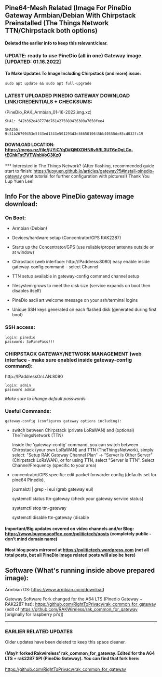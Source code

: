 ## Pine64-Mesh Related (Image For PineDio Gateway Armbian/Debian With Chirpstack Preinstalled (The Things Network TTN/Chirpstack both options)

#### Deleted the earlier info to keep this relevant/clear.

### UPDATE: ready to use PineDio (all in one) Gateway image [UPDATED: 01.16.2022] 

#### To Make Updates To Image Including Chirpstack (and more) issue:

    sudo apt update && sudo apt full-upgrade

### LATEST UPLOADED PINEDIO GATEWAY DOWNLOAD LINK/CREDENTIALS + CHECKSUMS:
(PineDio_RAK_Armbian_01-16-2022.img.xz)

    SHA1: f42b362e48777dd7614275089426300a7650fee4

    SHA256: 9c51b26709453e5f43ed1343e501293d3e3665010645bb40555de85cd032fc19

#### DOWNLOAD LOCATION:  https://mega.nz/file/jUYjCYqD#QMXDHNRv5RL3UT6nOgLCx-tEGhkFst7VTWnbVoC3Kz0

*** Interested in The Things Network? (After flashing, recommended guide start to finish: https://lupyuen.github.io/articles/gateway?5#install-pinedio-gateway great tutorial for further configuration with pictures!) Thank You Lup Yuen Lee! 


## Info For the above PineDio gateway image download:

### On Boot:

* Armbian (Debian)

* Devices/hardware setup (Concentrator/GPS RAK2287)

* Starts up the Concentrator/GPS (use reliable/proper antenna outside or at window)

* Chirpstack (web interface: http://IPaddress:8080) easy enable inside gateway-config command - select Channel

* TTN setup available in gateway-config command channel setup

* filesystem grows to meet the disk size (service expands on boot then disables itself)

* PineDio ascii art welcome message on your ssh/terminal logins 

* Unique SSH keys generated on each flashed disk (generated during first boot) 


### SSH access:


    login: pinedio
    password: SoPinePass!!!


### CHIRPSTACK GATEWAY/NETWORK MANAGEMENT (web interface - make sure enabled inside gateway-config command):


http://IPaddressOnLAN:8080


    login: admin
    password admin


*Make sure to change default passwords*


### Useful Commands:


    gateway-config (configures gateway options including):
    
- switch between Chirpstack (private LoRaWAN) and (optional) TheThingsNetwork (TTN)

    Inside the 'gateway-config' command, you can switch between Chirpstack (your own LoRaWAN) and TTN (TheThingsNetwork), simply select:
    "Setup RAK Gateway Channel Plan" -> "Server Is Other Server" (Chirpstack LoRaWAN), or for using TTN, select "Server Is TTN".
    Select Channel/Frequency (specific to your area)
 
- concentrator/GPS specific: edit packet forwarder config (defaults set for pine64 Pinedio),

    journalctl | grep -i eui (grab gateway eui)

    systemctl status ttn-gateway (check your gateway service status)

    systemctl stop ttn-gateway

    systemctl disable ttn-gateway (disable

#### Important/Big updates covered on video channels and/or Blog: https://www.buymeacoffee.com/politictech/posts (completely public - don't mind domain name)

#### Most blog posts mirrored at https://politictech.wordpress.com (not all total posts, but all PineDio image related posts will also be here)

## Software (What's running inside above prepared image):

Armbian OS: https://www.armbian.com/download

Gateway Software Fork changed for the A64 LTS (Pinedio Gateway + RAK2287 hat): https://github.com/RightToPrivacy/rak_common_for_gateway (edit of https://github.com/RAKWireless/rak_common_for_gateway [originally for raspberry pi's]) 

---

### EARLIER RELATED UPDATES

Older updates have been deleted to keep this space cleaner.

#### (May): forked Rakwireless' rak_common_for_gateway. Edited for the A64 LTS + rak2287 SPI (PineDio Gateway). You can find that fork here:
https://github.com/RightToPrivacy/rak_common_for_gateway

